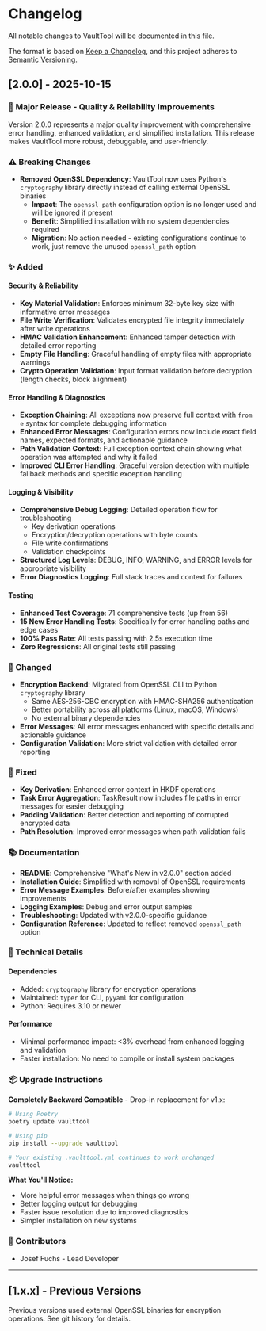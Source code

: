 # Changelog

All notable changes to VaultTool will be documented in this file.

The format is based on [Keep a Changelog](https://keepachangelog.com/en/1.0.0/),
and this project adheres to [Semantic Versioning](https://semver.org/spec/v2.0.0.html).

## [2.0.0] - 2025-10-15

### 🎉 Major Release - Quality & Reliability Improvements

Version 2.0.0 represents a major quality improvement with comprehensive error handling, enhanced validation, and simplified installation. This release makes VaultTool more robust, debuggable, and user-friendly.

### ⚠️ Breaking Changes

- **Removed OpenSSL Dependency**: VaultTool now uses Python's `cryptography` library directly instead of calling external OpenSSL binaries
  - **Impact**: The `openssl_path` configuration option is no longer used and will be ignored if present
  - **Benefit**: Simplified installation with no system dependencies required
  - **Migration**: No action needed - existing configurations continue to work, just remove the unused `openssl_path` option

### ✨ Added

#### Security & Reliability

- **Key Material Validation**: Enforces minimum 32-byte key size with informative error messages
- **File Write Verification**: Validates encrypted file integrity immediately after write operations
- **HMAC Validation Enhancement**: Enhanced tamper detection with detailed error reporting
- **Empty File Handling**: Graceful handling of empty files with appropriate warnings
- **Crypto Operation Validation**: Input format validation before decryption (length checks, block alignment)

#### Error Handling & Diagnostics

- **Exception Chaining**: All exceptions now preserve full context with `from e` syntax for complete debugging information
- **Enhanced Error Messages**: Configuration errors now include exact field names, expected formats, and actionable guidance
- **Path Validation Context**: Full exception context chain showing what operation was attempted and why it failed
- **Improved CLI Error Handling**: Graceful version detection with multiple fallback methods and specific exception handling

#### Logging & Visibility

- **Comprehensive Debug Logging**: Detailed operation flow for troubleshooting
  - Key derivation operations
  - Encryption/decryption operations with byte counts
  - File write confirmations
  - Validation checkpoints
- **Structured Log Levels**: DEBUG, INFO, WARNING, and ERROR levels for appropriate visibility
- **Error Diagnostics Logging**: Full stack traces and context for failures

#### Testing

- **Enhanced Test Coverage**: 71 comprehensive tests (up from 56)
- **15 New Error Handling Tests**: Specifically for error handling paths and edge cases
- **100% Pass Rate**: All tests passing with 2.5s execution time
- **Zero Regressions**: All original tests still passing

### 🔄 Changed

- **Encryption Backend**: Migrated from OpenSSL CLI to Python `cryptography` library
  - Same AES-256-CBC encryption with HMAC-SHA256 authentication
  - Better portability across all platforms (Linux, macOS, Windows)
  - No external binary dependencies
- **Error Messages**: All error messages enhanced with specific details and actionable guidance
- **Configuration Validation**: More strict validation with detailed error reporting

### 🐛 Fixed

- **Key Derivation**: Enhanced error context in HKDF operations
- **Task Error Aggregation**: TaskResult now includes file paths in error messages for easier debugging
- **Padding Validation**: Better detection and reporting of corrupted encrypted data
- **Path Resolution**: Improved error messages when path validation fails

### 📚 Documentation

- **README**: Comprehensive "What's New in v2.0.0" section added
- **Installation Guide**: Simplified with removal of OpenSSL requirements
- **Error Message Examples**: Before/after examples showing improvements
- **Logging Examples**: Debug and error output samples
- **Troubleshooting**: Updated with v2.0.0-specific guidance
- **Configuration Reference**: Updated to reflect removed `openssl_path` option

### 🔧 Technical Details

#### Dependencies

- Added: `cryptography` library for encryption operations
- Maintained: `typer` for CLI, `pyyaml` for configuration
- Python: Requires 3.10 or newer

#### Performance

- Minimal performance impact: <3% overhead from enhanced logging and validation
- Faster installation: No need to compile or install system packages

### 📦 Upgrade Instructions

**Completely Backward Compatible** - Drop-in replacement for v1.x:

```bash
# Using Poetry
poetry update vaulttool

# Using pip
pip install --upgrade vaulttool

# Your existing .vaulttool.yml continues to work unchanged
vaulttool
```

**What You'll Notice:**

- More helpful error messages when things go wrong
- Better logging output for debugging
- Faster issue resolution due to improved diagnostics
- Simpler installation on new systems

### 🙏 Contributors

- Josef Fuchs - Lead Developer

---

## [1.x.x] - Previous Versions

Previous versions used external OpenSSL binaries for encryption operations. See git history for details.
